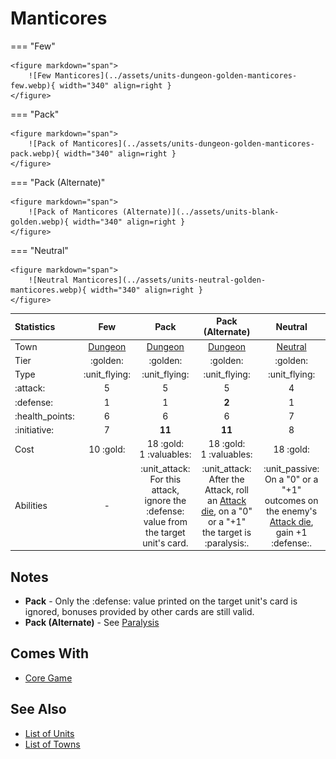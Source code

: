 # Manticores

=== "Few"

    <figure markdown="span">
        ![Few Manticores](../assets/units-dungeon-golden-manticores-few.webp){ width="340" align=right }
    </figure>

=== "Pack"

    <figure markdown="span">
        ![Pack of Manticores](../assets/units-dungeon-golden-manticores-pack.webp){ width="340" align=right }
    </figure>

=== "Pack (Alternate)"

    <figure markdown="span">
        ![Pack of Manticores (Alternate)](../assets/units-blank-golden.webp){ width="340" align=right }
    </figure>

=== "Neutral"

    <figure markdown="span">
        ![Neutral Manticores](../assets/units-neutral-golden-manticores.webp){ width="340" align=right }
    </figure>


| Statistics | Few | Pack | Pack (Alternate) | Neutral |
| :--- | :---: | :---: | :---: | :---: |
| Town | [Dungeon](../towns/dungeon.md) | [Dungeon](../towns/dungeon.md) | [Dungeon](../towns/dungeon.md) | [Neutral](../towns/neutral.md) |
| Tier | :golden: | :golden: | :golden: | :golden: |
| Type | :unit_flying: | :unit_flying: | :unit_flying: | :unit_flying: |
| :attack: | 5 | 5 | 5 | 4 |
| :defense: | 1 | 1 | **2** | 1 |
| :health_points: | 6 | 6 | 6 | 7 |
| :initiative: | 7 | **11** | **11** | 8 |
| Cost | 10 :gold: | 18 :gold:<br>1 :valuables: | 18 :gold:<br>1 :valuables: | 18 :gold: |
| Abilities | - | :unit_attack: For this attack, ignore the :defense: value from the target unit's card. | :unit_attack: After the Attack, roll an [Attack die](../dice.md#attack-die), on a "0" or a "+1" the target is :paralysis:. | :unit_passive: On a "0" or a "+1" outcomes on the enemy's [Attack die](../dice.md#attack-die), gain +1 :defense:. |


## Notes

- **Pack** - Only the :defense: value printed on the target unit's card is ignored, bonuses provided by other cards are still valid.
- **Pack (Alternate)** - See [Paralysis](../keywords/paralysis.md)


## Comes With

- [Core Game](../content/core_game.md)


## See Also

- [List of Units](index.md)
- [List of Towns](../towns/index.md)